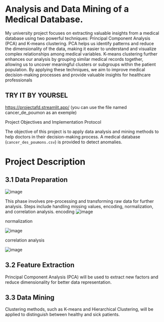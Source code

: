 # Analysis and Data Mining of a Medical Database.
My university project focuses on extracting valuable insights from a medical database using two powerful techniques: Principal Component Analysis (PCA) and K-means clustering. PCA helps us identify patterns and reduce the dimensionality of the data, making it easier to understand and visualize complex relationships among medical variables. K-means clustering further enhances our analysis by grouping similar medical records together, allowing us to uncover meaningful clusters or subgroups within the patient population. By applying these techniques, we aim to improve medical decision-making processes and provide valuable insights for healthcare professionals
## TRY IT BY YOURSEL

https://projectafd.streamlit.app/
(you can use the file named cancer_de_poumon as an exemple)


 Project Objectives and Implementation Protocol

The objective of this project is to apply data analysis and mining methods to help doctors in their decision-making process. A medical database (`cancer_des_poumons.csv`) is provided to detect anomalies.

# Project Description

## 3.1 Data Preparation

![image](https://github.com/user-attachments/assets/1fcc163b-3f50-4642-8b41-ba6aa4666ab5)


This phase involves pre-processing and transforming raw data for further analysis. Steps include handling missing values, encoding, normalization, and correlation analysis.
encoding
![image](https://github.com/user-attachments/assets/abd581af-378c-4d04-a50d-93e9475a94eb)

normalization

![image](https://github.com/user-attachments/assets/d446df05-c9ec-4063-920a-73642e730fe8)

correlation analysis

![image](https://github.com/user-attachments/assets/24a2d15f-1e00-4708-b0c1-7d9544a23419)





## 3.2 Feature Extraction
Principal Component Analysis (PCA) will be used to extract new factors and reduce dimensionality for better data representation.

## 3.3 Data Mining
Clustering methods, such as K-means and Hierarchical Clustering, will be applied to distinguish between healthy and sick patients.

